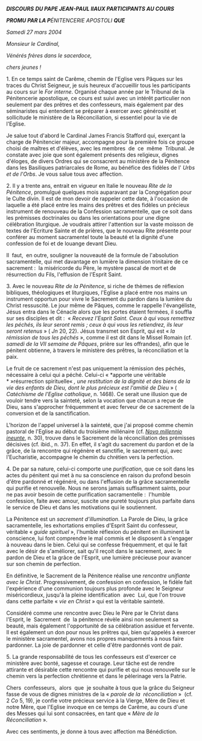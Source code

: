 ***DISCOURS*** ***DU PAPE JEAN-PAUL II******AUX PARTICIPANTS AU COURS***

***PROMU PAR LA P**ÉNITENCERIE APOSTOLI* ***QUE***

*Samedi 27 mars 2004*

*Monsieur le Cardinal,*

*Vénérés frères dans le sacerdoce,*

*chers jeunes !*

1. En ce temps saint de Carême, chemin de l'Eglise vers Pâques sur les traces du Christ Seigneur, je suis heureux d'accueillir tous les participants au cours sur le *For interne*. Organisé chaque année par le Tribunal de la Pénitencerie apostolique, ce cours est suivi avec un intérêt particulier non seulement par des prêtres et des confesseurs, mais également par des séminaristes qui entendent se préparer à exercer avec générosité et sollicitude le ministère de la Réconciliation, si essentiel pour la vie de l'Eglise.

Je salue tout d'abord le Cardinal James Francis Stafford qui, exerçant la charge de Pénitencier majeur, accompagne pour la première fois ce groupe choisi de maîtres et d'élèves, avec les membres  de  ce  même  Tribunal. Je constate avec joie que sont également présents des religieux, dignes d'éloges, de divers Ordres qui se consacrent au ministère de la Pénitence dans les Basiliques patriarcales de Rome, au bénéfice des fidèles de l' *Urbs et de l'Orbs*. Je vous salue tous avec affection.

2. Il y a trente ans, entrait en vigueur en Italie le nouveau *Rite de la Pénitence*, promulgué quelques mois auparavant par la Congrégation pour le Culte divin. Il est de mon devoir de rappeler cette date, à l'occasion de laquelle a été placé entre les mains des prêtres et des fidèles un précieux instrument de renouveau de la Confession sacramentelle, que ce soit dans les prémisses doctrinales ou dans les orientations pour une digne célébration liturgique. Je voudrais attirer l'attention sur la vaste moisson de textes de l'Ecriture Sainte et de prières, que le nouveau Rite présente pour conférer au moment sacramentel toute la beauté et la dignité d'une confession de foi et de louange devant Dieu.

Il  faut,  en outre, souligner la nouveauté de la formule de l'absolution sacramentelle, qui met davantage en lumière la dimension trinitaire de ce sacrement :  la miséricorde du Père, le mystère pascal de mort et de résurrection du Fils, l'effusion de l'Esprit Saint.

3. Avec le nouveau *Rite de la Pénitence*, si riche de thèmes de réflexion bibliques, théologiques et liturgiques, l'Eglise a placé entre nos mains un instrument opportun pour vivre le Sacrement du pardon dans la lumière du Christ ressuscité. Le jour même de Pâques, comme le rappelle l'évangéliste, Jésus entra dans le Cénacle alors que les portes étaient fermées, il souffla sur ses disciples et dit :  « *Recevez l'Esprit Saint. Ceux à qui vous remettrez les péchés, ils leur seront remis ; ceux à qui vous les retiendrez, ils leur seront retenus* » ( *Jn* 20, 22). Jésus transmet son Esprit, qui est « *la rémission de tous les péchés* », comme il est dit dans le Missel Romain (cf. *samedi de la VII semaine de Pâques*, prière sur les offrandes), afin que le pénitent obtienne, à travers le ministère des prêtres, la réconciliation et la paix.

Le fruit de ce sacrement n'est pas uniquement la rémission des péchés, nécessaire à celui qui a péché. Celui-ci « *apporte une véritable * »résurrection spirituelle« *, une restitution de la dignité et des biens de la vie des enfants de Dieu, dont le plus précieux est l'amitié de Dieu* » ( *Catéchisme de l'Eglise catholique*, n. 1468). Ce serait une illusion que de vouloir tendre vers la sainteté, selon la vocation que chacun a reçue de Dieu, sans s'approcher fréquemment et avec ferveur de ce sacrement de la conversion et de la sanctification.

L'horizon de l'appel universel à la sainteté, que j'ai proposé comme chemin pastoral de l'Eglise au début du troisième millénaire (cf. [*Novo millennio* *ineunte*](/content/john-paul-ii/fr/apost_letters/documents/hf_jp-ii_apl_20010106_novo-millennio-ineunte.html), n. 30), trouve dans le Sacrement de la réconciliation des prémisses décisives (cf. ibid., n. 37). En effet, il s'agit du sacrement du pardon et de la grâce, de la rencontre qui régénère et sanctifie, le sacrement qui, avec l'Eucharistie, accompagne le chemin du chrétien vers la perfection.

4. De par sa nature, celui-ci comporte une *purification*, que ce soit dans les actes du pénitent qui met à nu sa conscience en raison du profond besoin d'être pardonné et régénéré, ou dans l'effusion de la grâce sacramentelle qui purifie et renouvelle. Nous ne serons jamais suffisamment saints, pour ne pas avoir besoin de cette purification sacramentelle :  l'humble confession, faite avec amour, suscite une pureté toujours plus parfaite dans le service de Dieu et dans les motivations qui le soutiennent.

La Pénitence est un *sacrement d'illumination*. La Parole de Dieu, la grâce sacramentelle, les exhortations emplies d'Esprit Saint du confesseur, véritable « *guide spirituel* », l'humble réflexion du pénitent en illuminent la conscience, lui font comprendre le mal commis et le disposent à s'engager à nouveau dans le bien. Celui qui se confesse fréquemment, et qui le fait avec le désir de s'améliorer, sait qu'il reçoit dans le sacrement, avec le pardon de Dieu et la grâce de l'Esprit, une lumière précieuse pour avancer sur son chemin de perfection.

En définitive, le Sacrement de la Pénitence réalise une *rencontre unifiante avec le Christ*. Progressivement, de confession en confession, le fidèle fait l'expérience d'une communion toujours plus profonde avec le Seigneur miséricordieux, jusqu'à la pleine identification  avec  Lui, que l'on trouve dans cette parfaite « *vie en Christ* » qui est la véritable sainteté.

Considéré comme une rencontre avec Dieu le Père par le Christ dans l'Esprit, le  Sacrement  de  la pénitence révèle ainsi non seulement sa beauté, mais également l'opportunité de sa célébration assidue et fervente. Il est également un don pour nous les prêtres qui, bien qu'appelés à exercer le ministère sacramentel, avons nos propres manquements à nous faire pardonner. La joie de pardonner et celle d'être pardonnés vont de pair.

5. La grande responsabilité de tous les confesseurs est d'exercer ce ministère avec bonté, sagesse et courage. Leur tâche est de rendre attirante et désirable cette rencontre qui purifie et qui nous renouvelle sur le chemin vers la perfection chrétienne et dans le pèlerinage vers la Patrie.

Chers  confesseurs,  alors  que  je souhaite à tous que la grâce du Seigneur fasse de vous de dignes ministres de la « *parole de la  réconciliation* »  (cf. 2 *Co* 5, 19), je confie votre précieux service à la Vierge, Mère de Dieu et notre Mère, que l'Eglise invoque en ce temps de Carême, au cours d'une des Messes qui lui sont consacrées, en tant que « *Mère de la Réconciliation* ».

Avec ces sentiments, je donne à tous avec affection ma Bénédiction.